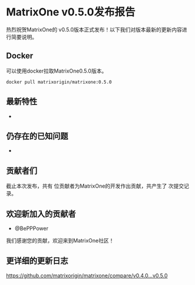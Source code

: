 # **MatrixOne v0.5.0发布报告**

热烈祝贺MatrixOne的 v0.5.0版本正式发布！以下我们对版本最新的更新内容进行简要说明。

## Docker

可以使用docker拉取MatrixOne0.5.0版本。

```
docker pull matrixorigin/matrixone:0.5.0
```

## 最新特性

-

## 仍存在的已知问题

-  

## 贡献者们

截止本次发布，共有 位贡献者为MatrixOne的开发作出贡献，共产生了 次提交记录。

## 欢迎新加入的贡献者

* @BePPPower


我们感谢您的贡献，欢迎来到MatrixOne社区！

## 更详细的更新日志

<https://github.com/matrixorigin/matrixone/compare/v0.4.0...v0.5.0>
